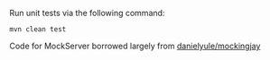 Run unit tests via the following command:

    mvn clean test

Code for MockServer borrowed largely from [danielyule/mockingjay](https://github.com/danielyule/mockingjay)
